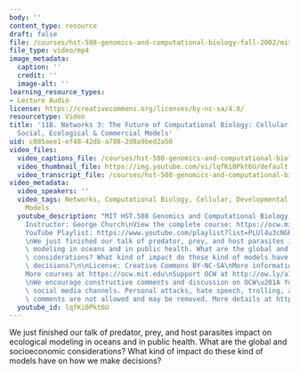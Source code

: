 ```yaml
---
body: ''
content_type: resource
draft: false
file: /courses/hst-508-genomics-and-computational-biology-fall-2002/mithst_508f02_lec11b_360p_16_9.mp4
file_type: video/mp4
image_metadata:
  caption: ''
  credit: ''
  image-alt: ''
learning_resource_types:
- Lecture Audio
license: https://creativecommons.org/licenses/by-nc-sa/4.0/
resourcetype: Video
title: '11B. Networks 3: The Future of Computational Biology: Cellular, Developmental,
  Social, Ecological & Commercial Models'
uid: c085aee1-ef48-42db-a788-2d8a9bed2a50
video_files:
  video_captions_file: /courses/hst-508-genomics-and-computational-biology-fall-2002/1Bwo96pQrTneDfCzrzNzS9lZAa621pszo_transcript.webvtt
  video_thumbnail_file: https://img.youtube.com/vi/lqfKi0Pkt6U/default.jpg
  video_transcript_file: /courses/hst-508-genomics-and-computational-biology-fall-2002/1Bwo96pQrTneDfCzrzNzS9lZAa621pszo_transcript.pdf
video_metadata:
  video_speakers: ''
  video_tags: Networks, Computational Biology, Cellular, Developmental, Social, Ecological
    Models
  youtube_description: "MIT HST.508 Genomics and Computational Biology, Fall 2002\n\
    Instructor: George Church\nView the complete course: https://ocw.mit.edu/courses/hst-508-genomics-and-computational-biology-fall-2002/\n\
    YouTube Playlist: https://www.youtube.com/playlist?list=PLUl4u3cNGP61gaHWysmlYNeGsuUI8y5GV\n\
    \nWe just finished our talk of predator, prey, and host parasites impact on ecological\
    \ modeling in oceans and in public health. What are the global and socioeconomic\
    \ considerations? What kind of impact do these kind of models have on how we make\
    \ decisions?\n\nLicense: Creative Commons BY-NC-SA\nMore information at https://ocw.mit.edu/terms\n\
    More courses at https://ocw.mit.edu\nSupport OCW at http://ow.ly/a1If50zVRlQ\n\
    \nWe encourage constructive comments and discussion on OCW\u201A YouTube and other\
    \ social media channels. Personal attacks, hate speech, trolling, and inappropriate\
    \ comments are not allowed and may be removed. More details at https://ocw.mit.edu/comments."
  youtube_id: lqfKi0Pkt6U
---
```

We just finished our talk of predator, prey, and host parasites impact on ecological modeling in oceans and in public health. What are the global and socioeconomic considerations? What kind of impact do these kind of models have on how we make decisions?